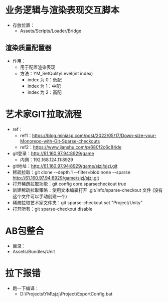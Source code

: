 # 业务逻辑与渲染表现交互脚本
- 存放位置：
  - Assets/Scripts/Loader/Bridge
## 渲染质量配置器
- 作用：
  - 用于配置渲染表现
  - 方法：YM_SetQulityLevel(int index)
    - index 为 0：低配
    - index 为 1：中配
    - index 为 2：高配
# 艺术家GIT拉取流程
- ref：
  - ref1：https://blog.miniasp.com/post/2022/05/17/Down-size-your-Monorepo-with-Git-Sparse-checkouts
  - ref2：https://www.jianshu.com/p/680f2c6c84de
- git登录：http://61.160.97.94:8929/game
  - 内网：192.168.124.11:8929
- git地址：http://61.160.97.94:8929/game/sjzj/sjzj.git
- 稀疏拉取：git clone --depth 1 --filter=blob:none --sparse http://61.160.97.94:8929/game/sjzj/sjzj.git
- 打开稀疏拉取功能：git config core.sparsecheckout true
- 新建稀疏拉取策略：使用文本编辑打开 .git/info/sparse-checkout 文件 (没有这个文件可以手动创建一个)
- 稀疏拉取艺术家文件夹：git sparse-checkout set "Project/Unity"
- 打开所有：git sparse-checkout disable
# AB包整合
- 目录：
- Assets/Bundles/Unit
# 拉下报错
- 跑一下编译：
  - D:\Projects\YM\sjzj\Project\ExportConfig.bat